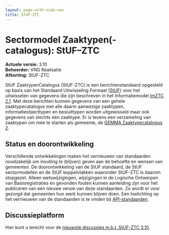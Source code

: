 ```yaml
---
layout: page-with-side-nav
title: StUF-ZTC
---
```

# Sectormodel Zaaktypen(-catalogus): StUF–ZTC

**Actuele versie:** 3.10  
**Beheerder:**  VNG Realisatie<br/>
**Afkorting:**  StUF-ZTC

StUF ZaaktypenCatalogus (StUF-ZTC) is een berichtenstandaard opgesteld op basis van het Standaard Uitwisseling Formaat ([StUF](https://vng-realisatie.github.io/StUF-onderlaag/)) voor het uitwisselen van gegevens die zijn beschreven in het Informatiemodel [ImZTC 2.1](https://vng-realisatie.github.io/Standaarden/documenten/ImZTC/GEMMA_ZTC2_-_Informatiemodel_v2.1_20140701.pdf). Met deze berichten kunnen gegevens van een gehele zaaktypecatalogus met alle daarin aanwezige zaaktypen, informatieobjecttypen en besluittypen worden uitgewisseld maar ook gegevens van slechts één zaaktype. Er is tevens een verzameling van zaaktypen om mee te starten als gemeente, de [GEMMA Zaaktypecatalogus 2](https://vng-realisatie.github.io/Zaaktypecatalogus).

## Status en doorontwikkeling
Verschillende ontwikkelingen maken het vernieuwen van standaarden noodzakelijk om invulling te (blijven) geven aan de behoefte en wensen van gemeenten. De doorontwikkeling van de StUF standaard, de StUF sectormodellen en de StUF koppelvlakken waaronder StUF-ZTC is daarom stopgezet. Alleen wetswijzigingen, wijzigingen in de Logische Ontwerpen van Basisregistraties en gevonden fouten kunnen aanleiding zijn voor het publiceren van een nieuwe versie van deze standaarden. Zo wordt er voor gezorgd dat gemeenten hun werk kunnen blijven doen. Een toelichting op het vernieuwen van de standaarden is te vinden bij [API-standaarden](https://vng-realisatie.github.io/Standaarden/API-standaarden).

## Discussieplatform
Hier kunt u terecht voor de [nieuwste discussies m.b.t. StUF-ZTC 3.10](https://github.com/VNG-Realisatie/StUF-Standaarden/labels/StUF-ZTC%203.10).
